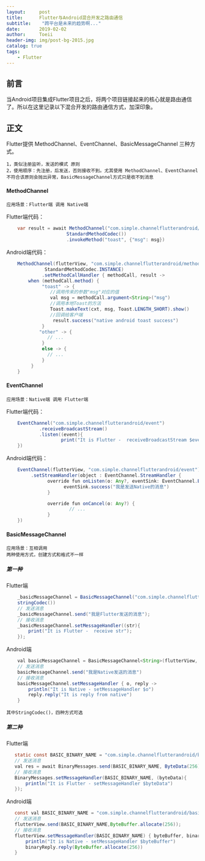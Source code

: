 ```yaml
---
layout:     post
title:      Flutter与Android混合开发之路由通信
subtitle:    "跨平台是未来的趋势啊..."
date:       2019-02-02
author:     Toeii
header-img: img/post-bg-2015.jpg
catalog: true
tags:
    - Flutter
---
```


## 前言
当Android项目集成Flutter项目之后，将两个项目链接起来的核心就是路由通信了。所以在这里记录以下混合开发的路由通信方式，加深印象。

## 正文
Flutter提供 MethodChannel、EventChannel、BasicMessageChannel 三种方式。

    1，类似注册监听，发送的模式 原则
    2，使用顺序：先注册，后发送，否则接收不到。尤其使用 MethodChannel、EventChannel 不符合该原则会抛出异常，BasicMessageChannel方式只是收不到消息

#### MethodChannel
    应用场景：Flutter端 调用 Native端

Flutter端代码：

```java
    var result = await MethodChannel("com.simple.channelflutterandroid/method", 
                      StandardMethodCodec())
                      .invokeMethod("toast", {"msg": msg})
```

Android端代码：

```java
    MethodChannel(flutterView, "com.simple.channelflutterandroid/method",
              StandardMethodCodec.INSTANCE)
             .setMethodCallHandler { methodCall, result ->
        when (methodCall.method) {
             "toast" -> {
                //调用传来的参数"msg"对应的值
                val msg = methodCall.argument<String>("msg")
                //调用本地Toast的方法
                Toast.makeText(cxt, msg, Toast.LENGTH_SHORT).show()
                //回调给客户端
                 result.success("native android toast success")
             }
            "other" -> {
               // ...
             }
             else -> {
               // ...
             }
         }
    }
```

#### EventChannel
    应用场景：Native端 调用 Flutter端

Flutter端代码：

```java
    EventChannel("com.simple.channelflutterandroid/event")
            .receiveBroadcastStream()
            .listen((event){
                    print("It is Flutter -  receiveBroadcastStream $event");
    })
```

Android端代码：

```java
    EventChannel(flutterView, "com.simple.channelflutterandroid/event")
         .setStreamHandler(object : EventChannel.StreamHandler {
               override fun onListen(o: Any?, eventSink: EventChannel.EventSink) {
                     eventSink.success("我是发送Native的消息")
               }

               override fun onCancel(o: Any?) {
                       // ...
               }
    })
```

#### BasicMessageChannel
    应用场景：互相调用
    两种使用方式，创建方式和格式不一样

##### 第一种
Flutter端

```java
    _basicMessageChannel = BasicMessageChannel("com.simple.channelflutterandroid/basic", 
    stringCodec())
    // 发送消息
    _basicMessageChannel.send("我是Flutter发送的消息");
    // 接收消息
    _basicMessageChannel.setMessageHandler((str){
        print("It is Flutter -  receive str");
    });
```

Android端

```java
    val basicMessageChannel = BasicMessageChannel<String>(flutterView, "com.simple.channelflutterandroid/basic", StringCodec.INSTANCE)
    // 发送消息
    basicMessageChannel.send("我是Native发送的消息")
    // 接收消息
    basicMessageChannel.setMessageHandler { o, reply ->
        println("It is Native - setMessageHandler $o")
        reply.reply("It is reply from native")
    }
```

    其中StringCodec()，四种方式可选

##### 第二种

Flutter端

```java
   static const BASIC_BINARY_NAME = "com.simple.channelflutterandroid/basic/binary";
   // 发送消息
   val res = await BinaryMessages.send(BASIC_BINARY_NAME, ByteData(256))
   // 接收消息
   BinaryMessages.setMessageHandler(BASIC_BINARY_NAME, (byteData){
       println("It is Flutter - setMessageHandler $byteData")
   });
```

Android端

```java
   const val BASIC_BINARY_NAME = "com.simple.channelflutterandroid/basic/binary"
   // 发送消息
   flutterView.send(BASIC_BINARY_NAME,ByteBuffer.allocate(256));
   // 接收消息
   flutterView.setMessageHandler(BASIC_BINARY_NAME) { byteBuffer, binaryReply ->
       println("It is Native - setMessageHandler $byteBuffer")
       binaryReply.reply(ByteBuffer.allocate(256))
   }
```




